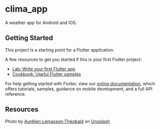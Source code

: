 # clima_app

A weather app for Android and IOS.

## Getting Started

This project is a starting point for a Flutter application.

A few resources to get you started if this is your first Flutter project:

- [Lab: Write your first Flutter app](https://flutter.dev/docs/get-started/codelab)
- [Cookbook: Useful Flutter samples](https://flutter.dev/docs/cookbook)

For help getting started with Flutter, view our
[online documentation](https://flutter.dev/docs), which offers tutorials,
samples, guidance on mobile development, and a full API reference.

## Resources

Photo by [Aurélien Lemasson-Théobald](https://unsplash.com/@aurel__lens?utm_source=unsplash&amp;utm_medium=referral&amp;utm_content=creditCopyText) on [Unsplash](https://unsplash.com/s/photos/weather?utm_source=unsplash&amp;utm_medium=referral&amp;utm_content=creditCopyText)

